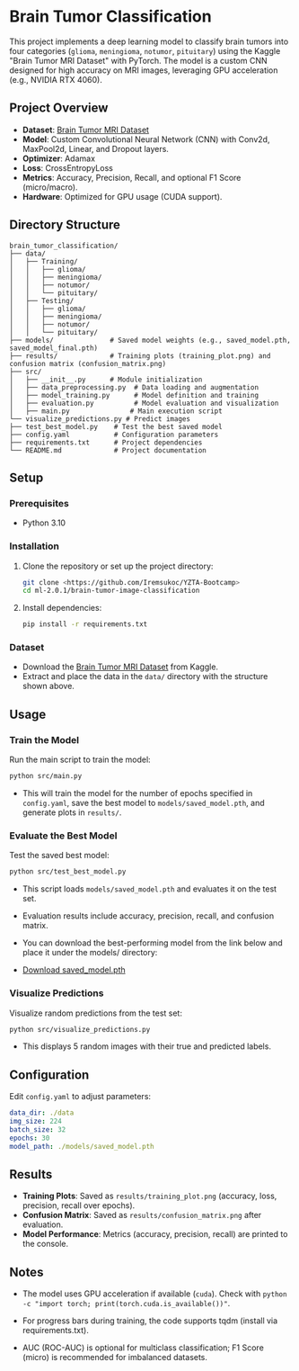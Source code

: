# Brain Tumor Classification

This project implements a deep learning model to classify brain tumors into four categories (`glioma`, `meningioma`, `notumor`, `pituitary`) using the Kaggle "Brain Tumor MRI Dataset" with PyTorch. The model is a custom CNN designed for high accuracy on MRI images, leveraging GPU acceleration (e.g., NVIDIA RTX 4060).

## Project Overview
- **Dataset**: [Brain Tumor MRI Dataset](https://www.kaggle.com/datasets/masoudnickparvar/brain-tumor-mri-dataset)
- **Model**: Custom Convolutional Neural Network (CNN) with Conv2d, MaxPool2d, Linear, and Dropout layers.
- **Optimizer**: Adamax
- **Loss**: CrossEntropyLoss
- **Metrics**: Accuracy, Precision, Recall, and optional F1 Score (micro/macro).
- **Hardware**: Optimized for GPU usage (CUDA support).

## Directory Structure
```
brain_tumor_classification/
├── data/
│   ├── Training/
│   │   ├── glioma/
│   │   ├── meningioma/
│   │   ├── notumor/
│   │   └── pituitary/
│   ├── Testing/
│   │   ├── glioma/
│   │   ├── meningioma/
│   │   ├── notumor/
│   │   └── pituitary/
├── models/              # Saved model weights (e.g., saved_model.pth, saved_model_final.pth)
├── results/             # Training plots (training_plot.png) and confusion matrix (confusion_matrix.png)
├── src/
│   ├── __init__.py      # Module initialization
│   ├── data_preprocessing.py  # Data loading and augmentation
│   ├── model_training.py      # Model definition and training
│   ├── evaluation.py          # Model evaluation and visualization
│   ├── main.py               # Main execution script
└── visualize_predictions.py # Predict images
├── test_best_model.py    # Test the best saved model
├── config.yaml           # Configuration parameters
├── requirements.txt      # Project dependencies
└── README.md             # Project documentation
```

## Setup
### Prerequisites
- Python 3.10

### Installation
1. Clone the repository or set up the project directory:
   ```bash
   git clone <https://github.com/Iremsukoc/YZTA-Bootcamp> 
   cd ml-2.0.1/brain-tumor-image-classification
   ```
2. Install dependencies:
   ```bash
   pip install -r requirements.txt
   ```

### Dataset
- Download the [Brain Tumor MRI Dataset](https://www.kaggle.com/datasets/masoudnickparvar/brain-tumor-mri-dataset) from Kaggle.
- Extract and place the data in the `data/` directory with the structure shown above.

## Usage
### Train the Model
Run the main script to train the model:
```bash
python src/main.py
```
- This will train the model for the number of epochs specified in `config.yaml`, save the best model to `models/saved_model.pth`, and generate plots in `results/`.

### Evaluate the Best Model
Test the saved best model:
```bash
python src/test_best_model.py
```
*   This script loads `models/saved_model.pth` and evaluates it on the test set.
  
*   Evaluation results include accuracy, precision, recall, and confusion matrix.

- You can download the best-performing model from the link below and place it under the models/ directory:

 - [Download saved_model.pth](https://drive.google.com/file/d/13hQEPX7O3azxYCN58cjzwe4iwGbJaaT6/view?usp=drive_link)

### Visualize Predictions
Visualize random predictions from the test set:
```bash
python src/visualize_predictions.py
```
- This displays 5 random images with their true and predicted labels.

## Configuration
Edit `config.yaml` to adjust parameters:
```yaml
data_dir: ./data
img_size: 224
batch_size: 32
epochs: 30
model_path: ./models/saved_model.pth
```

## Results
- **Training Plots**: Saved as `results/training_plot.png` (accuracy, loss, precision, recall over epochs).
- **Confusion Matrix**: Saved as `results/confusion_matrix.png` after evaluation.
- **Model Performance**: Metrics (accuracy, precision, recall) are printed to the console.

## Notes
- The model uses GPU acceleration if available (`cuda`). Check with `python -c "import torch; print(torch.cuda.is_available())"`.
*  For progress bars during training, the code supports tqdm (install via requirements.txt).

*  AUC (ROC-AUC) is optional for multiclass classification; F1 Score (micro) is recommended for imbalanced datasets.
  
